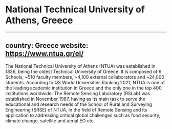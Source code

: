 # National Technical University of Athens, Greece

---
country: Greece
website: https://www.ntua.gr/el/
---

The National Technical University of Athens (NTUA) was established in 1836, being the oldest Technical University of Greece. It is composed of 9 Schools, ~510 faculty members, ~4,100 external collaborators and ~24,000 students. According to QS World Universities Ranking 2021, NTUA is one of the leading academic institution in Greece and the only one in the top 400 institutions worldwide. The Remote Sensing Laboratory (RSLab) was established in November 1987, having as its main task to serve the educational and research needs of the School of Rural and Surveying Engineering (SRSE) of NTUA, in the field of Remote Sensing and its application to addressing critical global challenges such as food security, climate change, satellite and aerial EO etc.
